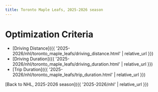 ```yaml
---
title: Toronto Maple Leafs, 2025-2026 season
---
```


# Optimization Criteria
- [Driving Distance]({{ '2025-2026/nhl/toronto_maple_leafs/driving_distance.html' | relative_url }})
- [Driving Duration]({{ '2025-2026/nhl/toronto_maple_leafs/driving_duration.html' | relative_url }})
- [Trip Duration]({{ '2025-2026/nhl/toronto_maple_leafs/trip_duration.html' | relative_url }})

[Back to NHL, 2025-2026 season]({{ '2025-2026/nhl' | relative_url }})
